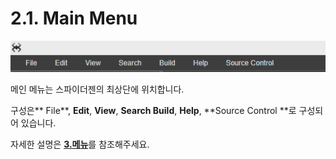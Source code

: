 # 2.1. Main Menu

![](../.gitbook/assets/undefined.png)

메인 메뉴는 스파이더젠의 최상단에 위치합니다.

구성은** File**, **Edit**, **View**, **Search Build**, **Help**, **Source Control **로 구성되어 있습니다.

자세한 설명은 [**3.메뉴**](../3./)를 참조해주세요.

